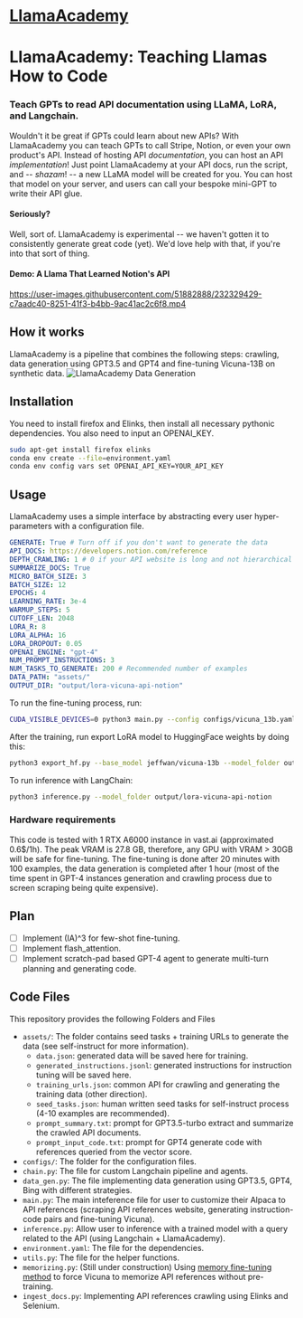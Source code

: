 # [LlamaAcademy](https://github.com/danielgross/LlamaAcademy)

# LlamaAcademy: Teaching Llamas How to Code
### Teach GPTs to read API documentation using LLaMA, LoRA, and Langchain.
Wouldn't it be great if GPTs could learn about new APIs? With LlamaAcademy you can teach GPTs to call Stripe, Notion, or even your own product's API. Instead of hosting API _documentation_, you can host an API _implementation_! Just point LlamaAcademy at your API docs, run the script, and -- _shazam_! -- a new LLaMA model will be created for you. You can host that model on your server, and users can call your bespoke mini-GPT to write their API glue.

#### Seriously?
Well, sort of. LlamaAcademy is experimental -- we haven't gotten it to consistently generate great code (yet). We'd love help with that, if you're into that sort of thing.

#### Demo: A Llama That Learned Notion's API
https://user-images.githubusercontent.com/51882888/232329429-c7aadc40-8251-41f3-b4bb-9ac41ac2c6f8.mp4

## How it works
LlamaAcademy is a pipeline that combines the following steps: crawling, data generation using GPT3.5 and GPT4 and fine-tuning Vicuna-13B on synthetic data.
![LlamaAcademy Data Generation](assets/data_generation.jpg)
## Installation
You need to install firefox and Elinks, then install all necessary pythonic dependencies. You also need to input an OPENAI_KEY.
```bash
sudo apt-get install firefox elinks
conda env create --file=environment.yaml
conda env config vars set OPENAI_API_KEY=YOUR_API_KEY
```
## Usage
LlamaAcademy uses a simple interface by abstracting every user hyper-parameters with a configuration file.
```yaml
GENERATE: True # Turn off if you don't want to generate the data
API_DOCS: https://developers.notion.com/reference 
DEPTH_CRAWLING: 1 # 0 if your API website is long and not hierarchical (for example polygon.io). Otherwise, feel free to set, it might take much longer if your webiste has many children.
SUMMARIZE_DOCS: True
MICRO_BATCH_SIZE: 3  
BATCH_SIZE: 12
EPOCHS: 4  
LEARNING_RATE: 3e-4  
WARMUP_STEPS: 5
CUTOFF_LEN: 2048 
LORA_R: 8
LORA_ALPHA: 16
LORA_DROPOUT: 0.05
OPENAI_ENGINE: "gpt-4"
NUM_PROMPT_INSTRUCTIONS: 3
NUM_TASKS_TO_GENERATE: 200 # Recommended number of examples
DATA_PATH: "assets/"
OUTPUT_DIR: "output/lora-vicuna-api-notion"
```
To run the fine-tuning process, run:
```bash
CUDA_VISIBLE_DEVICES=0 python3 main.py --config configs/vicuna_13b.yaml
```
After the training, run export LoRA model to HuggingFace weights by doing this:
```bash
python3 export_hf.py --base_model jeffwan/vicuna-13b --model_folder output/lora-vicuna-api-notion
```
To run inference with LangChain:
```bash
python3 inference.py --model_folder output/lora-vicuna-api-notion
```
### Hardware requirements
This code is tested with 1 RTX A6000 instance in vast.ai (approximated 0.6$/1h). The peak VRAM is 27.8 GB, therefore, any GPU with VRAM > 30GB will be safe for fine-tuning.
The fine-tuning is done after 20 minutes with 100 examples, the data generation is completed after 1 hour (most of the time spent in GPT-4 instances generation and crawling process due to screen scraping being quite expensive).

## Plan
- [ ] Implement (IA)^3 for few-shot fine-tuning.
- [ ] Implement flash_attention.
- [ ] Implement scratch-pad based GPT-4 agent to generate multi-turn planning and generating code.

## Code Files
This repository provides the following Folders and Files
- `assets/`: The folder contains seed tasks + training URLs to generate the data (see self-instruct for more information).
    - `data.json`: generated data will be saved here for training.
    - `generated_instructions.jsonl`: generated instructions for instruction tuning will be saved here.
    - `training_urls.json`: common API for crawling and generating the training data (other direction).
    - `seed_tasks.json`: human written seed tasks for self-instruct process (4-10 examples are recommended).
    - `prompt_summary.txt`: prompt for GPT3.5-turbo extract and summarize the crawled API documents.
    - `prompt_input_code.txt`: prompt for GPT4 generate code with references queried from the vector score.
- `configs/`: The folder for the configuration files.
- `chain.py`: The file for custom Langchain pipeline and agents.
- `data_gen.py`: The file implementing data generation using GPT3.5, GPT4, Bing with different strategies.
- `main.py`: The main inteference file for user to customize their Alpaca to API references (scraping API references website, generating instruction-code pairs and fine-tuning Vicuna).
- `inference.py`: Allow user to inference with a trained model with a query related to the API (using Langchain + LlamaAcademy).
- `environment.yaml`: The file for the dependencies.
- `utils.py`: The file for the helper functions.
- `memorizing.py`: (Still under construction) Using [memory fine-tuning method](https://arxiv.org/pdf/2203.08913.pdf) to force Vicuna to memorize API references without pre-training.
- `ingest_docs.py`: Implementing API references crawling using Elinks and Selenium.

